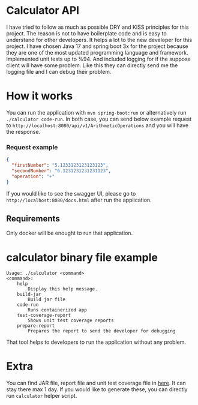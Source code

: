 # Calculator API
I have tried to follow as much as possible DRY and KISS principles for this project. The reason is not to have boilerplate code and is easy to understand for other developers. It helps a lot to the new developer for this project. I have chosen Java 17 and spring boot 3x for the project because they are one of the most updated programming language and framework. Implemented unit tests up to %94. And included logging for if the suppose client will have some problem. Like this they can directly send me the logging file and I can debug their problem.

# How it works
You can run the application with `mvn spring-boot:run` or alternatively run `./calculator code-run`. In both case, you can send below example request to `http://localhost:8080/api/v1/ArithmeticOperations` and you will have the response.
### Request example
```json
{
  "firstNumber": "5.1233123123123123",
  "secondNumber": "6.1231231231231123",
  "operation": "+"
}
```
If you would like to see the swagger UI, please go to `http://localhost:8080/docs.html` after run the application.

## Requirements
Only docker will be enought to run that application.

# calculator binary file example
```text
Usage: ./calculator <command>
<command>:
    help
        Display this help message.
    build-jar
        Build jar file
    code-run
        Runs containerized app
    test-coverage-report
        Shows unit test coverage reports
    prepare-report
        Prepares the report to send the developer for debugging
```
 That tool helps to developers to run the application without any problem.

 # Extra
 You can find JAR file, report file and unit test coverage file in [here](https://github.com/serdarakyol/calculator/actions/runs/4753422158). It can stay there max 1 day. If you would like to generate these, you can directly run `calculator` helper script.
